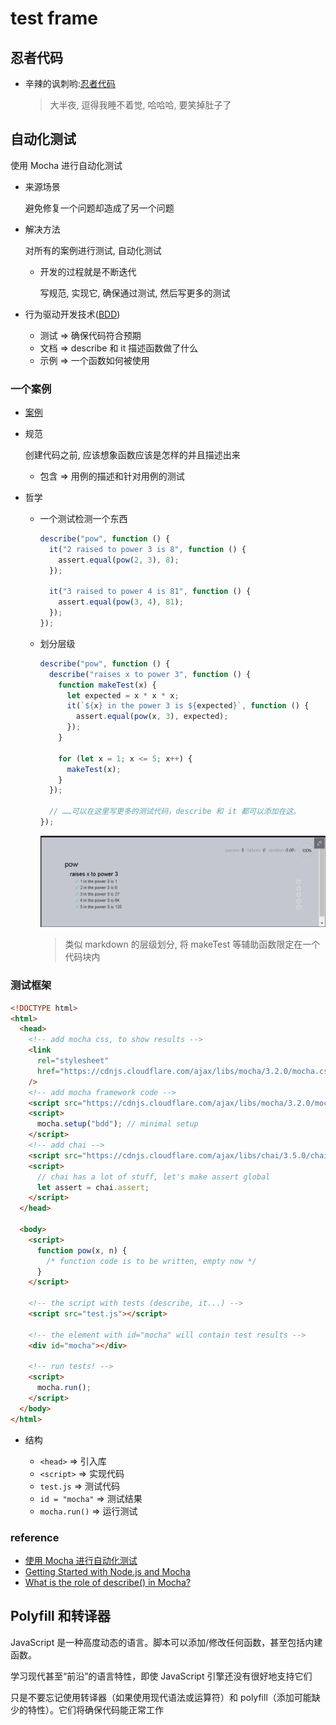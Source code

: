 # test frame

## 忍者代码

- 辛辣的讽刺哟:[忍者代码](https://zh.javascript.info/ninja-code)

  > 大半夜, 逗得我睡不着觉, 哈哈哈, 要笑掉肚子了

## 自动化测试

使用 Mocha 进行自动化测试

- 来源场景

  避免修复一个问题却造成了另一个问题

- 解决方法

  对所有的案例进行测试, 自动化测试

  - 开发的过程就是不断迭代

    写规范, 实现它, 确保通过测试, 然后写更多的测试

- 行为驱动开发技术([BDD](https://en.wikipedia.org/wiki/Behavior-driven_development))

  - 测试 => 确保代码符合预期
  - 文档 => describe 和 it 描述函数做了什么
  - 示例 => 一个函数如何被使用

### 一个案例

- [案例](https://zh.javascript.info/testing-mocha#kai-fa-pow-gui-fan)

- 规范

  创建代码之前, 应该想象函数应该是怎样的并且描述出来

  - 包含 => 用例的描述和针对用例的测试

- 哲学

  - 一个测试检测一个东西

    ```javascript
    describe("pow", function () {
      it("2 raised to power 3 is 8", function () {
        assert.equal(pow(2, 3), 8);
      });

      it("3 raised to power 4 is 81", function () {
        assert.equal(pow(3, 4), 81);
      });
    });
    ```

  - 划分层级

    ```javascript
    describe("pow", function () {
      describe("raises x to power 3", function () {
        function makeTest(x) {
          let expected = x * x * x;
          it(`${x} in the power 3 is ${expected}`, function () {
            assert.equal(pow(x, 3), expected);
          });
        }

        for (let x = 1; x <= 5; x++) {
          makeTest(x);
        }
      });

      // ……可以在这里写更多的测试代码，describe 和 it 都可以添加在这。
    });
    ```

    ![](assets/2022-08-06-17-18-52.png)

    > 类似 markdown 的层级划分, 将 makeTest 等辅助函数限定在一个代码块内

### 测试框架

```html
<!DOCTYPE html>
<html>
  <head>
    <!-- add mocha css, to show results -->
    <link
      rel="stylesheet"
      href="https://cdnjs.cloudflare.com/ajax/libs/mocha/3.2.0/mocha.css"
    />
    <!-- add mocha framework code -->
    <script src="https://cdnjs.cloudflare.com/ajax/libs/mocha/3.2.0/mocha.js"></script>
    <script>
      mocha.setup("bdd"); // minimal setup
    </script>
    <!-- add chai -->
    <script src="https://cdnjs.cloudflare.com/ajax/libs/chai/3.5.0/chai.js"></script>
    <script>
      // chai has a lot of stuff, let's make assert global
      let assert = chai.assert;
    </script>
  </head>

  <body>
    <script>
      function pow(x, n) {
        /* function code is to be written, empty now */
      }
    </script>

    <!-- the script with tests (describe, it...) -->
    <script src="test.js"></script>

    <!-- the element with id="mocha" will contain test results -->
    <div id="mocha"></div>

    <!-- run tests! -->
    <script>
      mocha.run();
    </script>
  </body>
</html>
```

- 结构

  - `<head>` => 引入库
  - `<script>` => 实现代码
  - `test.js` => 测试代码
  - `id = "mocha"` => 测试结果
  - `mocha.run()` => 运行测试

### reference

- [使用 Mocha 进行自动化测试](https://zh.javascript.info/testing-mocha)
- [Getting Started with Node.js and Mocha](https://semaphoreci.com/community/tutorials/getting-started-with-node-js-and-mocha)
- [What is the role of describe() in Mocha?](https://stackoverflow.com/questions/19298118/what-is-the-role-of-describe-in-mocha)

## Polyfill 和转译器

JavaScript 是一种高度动态的语言。脚本可以添加/修改任何函数，甚至包括内建函数。

学习现代甚至“前沿”的语言特性，即使 JavaScript 引擎还没有很好地支持它们

只是不要忘记使用转译器（如果使用现代语法或运算符）和 polyfill（添加可能缺少的特性）。它们将确保代码能正常工作
